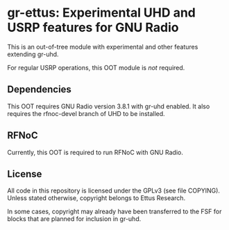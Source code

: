 # gr-ettus: Experimental UHD and USRP features for GNU Radio

This is an out-of-tree module with experimental and other features
extending gr-uhd.

For regular USRP operations, this OOT module is *not* required.

## Dependencies

This OOT requires GNU Radio version 3.8.1 with gr-uhd enabled.
It also requires the rfnoc-devel branch of UHD to be installed.

## RFNoC

Currently, this OOT is required to run RFNoC with GNU Radio.

## License

All code in this repository is licensed under the GPLv3 (see file
COPYING). Unless stated otherwise, copyright belongs to Ettus Research.

In some cases, copyright may already have been transferred to the FSF
for blocks that are planned for inclusion in gr-uhd.
